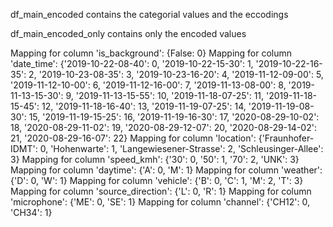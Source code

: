 df_main_encoded contains the categorial values and the eccodings 

df_main_encoded_only contains only the encoded values 

Mapping for column 'is_background': {False: 0}
Mapping for column 'date_time': {'2019-10-22-08-40': 0, '2019-10-22-15-30': 1, '2019-10-22-16-35': 2, '2019-10-23-08-35': 3, '2019-10-23-16-20': 4, '2019-11-12-09-00': 5, '2019-11-12-10-00': 6, '2019-11-12-16-00': 7, '2019-11-13-08-00': 8, '2019-11-13-15-30': 9, '2019-11-13-15-55': 10, '2019-11-18-07-25': 11, '2019-11-18-15-45': 12, '2019-11-18-16-40': 13, '2019-11-19-07-25': 14, '2019-11-19-08-30': 15, '2019-11-19-15-25': 16, '2019-11-19-16-30': 17, '2020-08-29-10-02': 18, '2020-08-29-11-02': 19, '2020-08-29-12-07': 20, '2020-08-29-14-02': 21, '2020-08-29-16-07': 22}
Mapping for column 'location': {'Fraunhofer-IDMT': 0, 'Hohenwarte': 1, 'Langewiesener-Strasse': 2, 'Schleusinger-Allee': 3}
Mapping for column 'speed_kmh': {'30': 0, '50': 1, '70': 2, 'UNK': 3}
Mapping for column 'daytime': {'A': 0, 'M': 1}
Mapping for column 'weather': {'D': 0, 'W': 1}
Mapping for column 'vehicle': {'B': 0, 'C': 1, 'M': 2, 'T': 3}
Mapping for column 'source_direction': {'L': 0, 'R': 1}
Mapping for column 'microphone': {'ME': 0, 'SE': 1}
Mapping for column 'channel': {'CH12': 0, 'CH34': 1}

